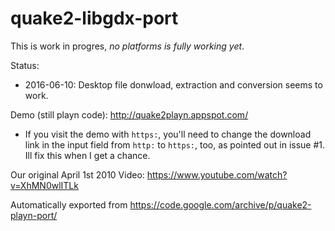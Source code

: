 # quake2-libgdx-port

This is work in progres, *no platforms is fully working yet*.

Status: 

 - 2016-06-10: Desktop file donwload, extraction and conversion seems to work.


Demo (still playn code): http://quake2playn.appspot.com/ 

- If you visit the demo with `https:`, you'll need to change the download link in the input field from `http:` to `https:`, too, as pointed out in issue #1. Ill fix this when I get a chance.

Our original April 1st 2010 Video: https://www.youtube.com/watch?v=XhMN0wlITLk

Automatically exported from  https://code.google.com/archive/p/quake2-playn-port/
